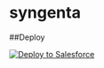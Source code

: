 # syngenta

##Deploy

<a href="https://githubsfdeploy.herokuapp.com?owner=Fielo-Clients&repo=syngenta">
  <img alt="Deploy to Salesforce"
       src="https://raw.githubusercontent.com/afawcett/githubsfdeploy/master/src/main/webapp/resources/img/deploy.png">
</a>
